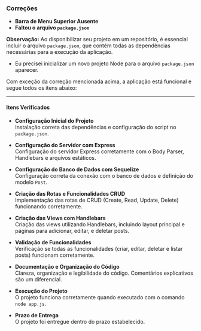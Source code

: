 ### Correções

- **Barra de Menu Superior Ausente**
- **Faltou o arquivo `package.json`**

**Observação:** Ao disponibilizar seu projeto em um repositório, é essencial incluir o arquivo `package.json`, que contém todas as dependências necessárias para a execução da aplicação.

- Eu precisei inicializar um novo projeto Node para o arquivo `package.json` aparecer.

Com exceção da correção mencionada acima, a aplicação está funcional e segue todos os itens abaixo:

---

#### Itens Verificados

- **Configuração Inicial do Projeto**  
  Instalação correta das dependências e configuração do script no `package.json`.

- **Configuração do Servidor com Express**  
  Configuração do servidor Express corretamente com o Body Parser, Handlebars e arquivos estáticos.

- **Configuração do Banco de Dados com Sequelize**  
  Configuração correta da conexão com o banco de dados e definição do modelo `Post`.

- **Criação das Rotas e Funcionalidades CRUD**  
  Implementação das rotas de CRUD (Create, Read, Update, Delete) funcionando corretamente.

- **Criação das Views com Handlebars**  
  Criação das views utilizando Handlebars, incluindo layout principal e páginas para adicionar, editar, e deletar posts.

- **Validação de Funcionalidades**  
  Verificação se todas as funcionalidades (criar, editar, deletar e listar posts) funcionam corretamente.

- **Documentação e Organização do Código**  
  Clareza, organização e legibilidade do código. Comentários explicativos são um diferencial.

- **Execução do Projeto**  
  O projeto funciona corretamente quando executado com o comando `node app.js`.

- **Prazo de Entrega**  
  O projeto foi entregue dentro do prazo estabelecido.
